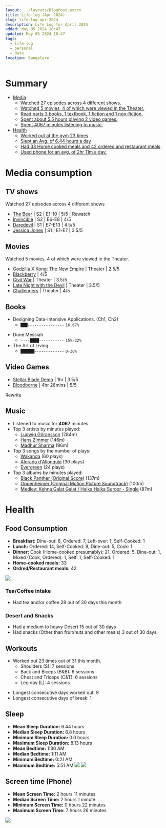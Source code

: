 ```yaml
---
layout: ../layouts/BlogPost.astro
title: Life-log (Apr 2024)
slug: life-log-apr-2024
description: Life Log for April 2024
added: May 05 2024 18:47
updated: May 05 2024 18:47
tags:
  - life-log
  - personal
  - data
location: Bangalore
---
```


# Summary
- [Media](#media-consumption)
	- [Watched 27 episodes across 4 different shows.](#tv-shows)
	- [Watched 5 movies, 4 of which were viewed in the Theater.](#movies)
	- [Read parts 3 books, 1 textbook, 1 fiction and 1 non-fiction.](#books)
	- [Spent about 5.5 hours playing 2 video games.](#video-games)
	- [Spent 4067 minutes listening to music.](#music)
- [Health](#health)
	- [Worked out at the gym 23 times](#workouts)
	- [Slept an Avg. of 6.44 hours a day](#sleep)
	- [Had 33 Home cooked meals and 42 ordered and restaurant meals](#food-consumption)
	- [Used phone for an avg. of 2hr 11m a day.](#screen-time-phone)

# Media consumption
## TV shows
Watched 27 episodes across 4 different shows
- [The Bear](https://www.imdb.com/title/tt14452776/) | S2 | E1-10 | 5/5 | Rewatch
- [Invincible](https://www.imdb.com/title/tt6741278/) | S2 | E6-E8 | 4/5 
- [Daredevil](https://www.imdb.com/title/tt3322312/) | S1 | E7-E13 | 4.5/5 
- [Jessica Jones](https://www.imdb.com/title/tt2357547/) | S1 | E1-E7 | 3.5/5 
## Movies
 Watched 5 movies, 4 of which were viewed in the Theater.
- [Godzilla X Kong: The New Empire](https://www.imdb.com/title/tt14539740/) | Theater | 2.5/5 
- [Blackberry](https://www.imdb.com/title/tt14966898/) | 4/5 
- [Civil War](https://www.imdb.com/title/tt14539740/) | Theater | 3.5/5 
- [Late Night with the Devil](https://www.imdb.com/title/tt14966898/) | Theater | 3.5/5 
- [Challengers](https://www.imdb.com/title/tt14966898/) | Theater | 4/5 
## Books
- Designing Data-Intensive Applications. (Ch1, Ch2)
	* `███----------------` `16.67%` 
* Dune Messiah
	* `----████-----------` `15%-22%` 
* The Art of Living 
	* `██████-------------` `0-30%`  
## Video Games
- [Stellar Blade Demo](https://opencritic.com/game/16510/stellar-blade/reviews?page=1) | 1hr | 3.5/5
- [Bloodborne](https://opencritic.com/game/76/bloodborne/reviews) | 4hr 26mins | 5/5

Rewrite
## Music
* Listened to music for **4067** minutes.
* Top 3 artists by minutes played:
	* [Ludwig Göransson](https://music.apple.com/in/artist/ludwig-g%C3%B6ransson/391832320) (284m)
	* [Hans Zimmer](https://music.apple.com/in/artist/hans-zimmer/454295032) (146m)
	* [Madhur Sharma](https://music.apple.com/in/artist/madhur-sharma/1473922714) (96m)
* Top 3 songs by the number of plays:
	* [Wakanda](https://music.apple.com/in/album/wakanda/1440628690?i=1440629089) (60 plays)
	* [Alorada d'Allonquia](https://music.apple.com/in/album/alborada-dallonqu%C3%ADa/1619796315?i=1619797246) (30 plays)
	* [Evergreen](https://music.apple.com/in/album/evergreen/1233681655?i=1233681662) (24 plays)
* Top 3 albums by minutes played:
	* [Black Panther (Original Score)](https://music.apple.com/in/album/black-panther-original-score/1440628690) (137m)
	* [Oppenheimer (Original Motion Picture Soundtrack)](https://music.apple.com/in/album/oppenheimer-original-motion-picture-soundtrack/1697599270) (100m) 
	* [Medley: Kehna Galat Galat / Halka Halka Suroor - Single](https://music.apple.com/in/album/medley-kehna-galat-galat-halka-halka-suroor-single/1615536974)  (87m)
# Health
## Food Consumption
- **Breakfast:** Dine-out: 8, Ordered: 7, Left-over: 1, Self-Cooked: 1
- **Lunch:** Ordered: 14, Self-Cooked: 8, Dine-out: 5, Cook: 1
- **Dinner:** Cook (Home-cooked presumably): 21, Ordered: 5, Dine-out: 1, Mixed (Cook, Ordered): 1, Self: 1, Self-Cooked: 1
- **Home-cooked meals:** 33
- **Ordred/Restaurant meals:** 42


![](/assets/food_apr_24.png)

### Tea/Coffee intake
* Had tea and/or coffee 28 out of 30 days this month

### Desert and Snacks
* Had a medium to heavy Desert 15 out of 30 days
* Had snacks (Other than fruit/nuts and other meals) 3 out of 30 days.

## Workouts
* Worked out 23 times out of 31 this month.
	- Shoulders (S): 7 sessions
	- Back and Biceps (B&B): 6 sessions
	- Chest and Triceps (C&T): 6 sessions
	- Leg day (L): 4 sessions
- Longest consecutive days worked out: 9
- Longest consecutive days of break: 1

## Sleep
- **Mean Sleep Duration:** 6.44 hours
- **Median Sleep Duration:** 6.8 hours
- **Minimum Sleep Duration:** 0.0 hours 
- **Maximum Sleep Duration:** 8.13 hours
- **Mean Bedtime:** 1:30 AM
- **Median Bedtime:** 1:11 AM
- **Minimum Bedtime:** 0:21 AM
- **Maximum Bedtime:** 5:51 AM
![](/assets/sleep_apr_24.png)
![](/assets/bedtime_apr_24.png)


## Screen time (Phone)
- **Mean Screen Time:** 2 hours 11 minutes
- **Median Screen Time:** 2 hours 1 minute
- **Minimum Screen Time:** 0 hours 22 minutes
- **Maximum Screen Time:** 7 hours 26 minutes

![](/assets/screentime_apr_24.png)
